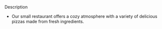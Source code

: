 Description

- Our small restaurant offers a cozy atmosphere with a variety of delicious pizzas made from fresh ingredients.